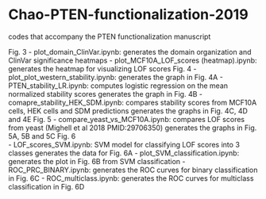 # Chao-PTEN-functionalization-2019
codes that accompany the PTEN functionalization manuscript

Fig. 3
        - plot_domain_ClinVar.ipynb:
            generates the domain organization and ClinVar significance heatmaps
        - plot_MCF10A_LOF_scores (heatmap).ipynb:
            generates the heatmap for visualizing LOF scores
Fig. 4
        - plot_plot_western_stability.ipynb:
            generates the graph in Fig. 4A
        - PTEN_stability_LR.ipynb:
            computes logistic regression on the mean normalized stability scores
            generates the graph in Fig. 4B
        - comapre_stability_HEK_SDM.ipynb:
            compares stability scores from MCF10A cells, HEK cells and SDM predictions
            generates the graphs in Fig. 4C, 4D and 4E
Fig. 5
        - compare_yeast_vs_MCF10A.ipynb:
            compares LOF scores from yeast (Mighell et al 2018 PMID:29706350)
            generates the graphs in Fig. 5A, 5B and 5C
Fig. 6        
        - LOF_scores_SVM.ipynb:
            SVM model for classifying LOF scores into 3 classes
            generates the data for Fig. 6A
        - plot_SVM_classification.ipynb:
            generates the plot in Fig. 6B from SVM classification
        - ROC_PRC_BINARY.ipynb:
            generates the ROC curves for binary classification in Fig. 6C
        - ROC_multiclass.ipynb:
            generates the ROC curves for multiclass classification in Fig. 6D
        
